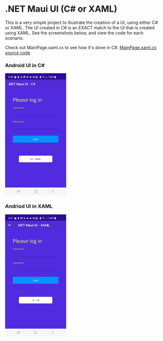 # .NET Maui UI (C# or XAML)

This is a very simple project to illustrate the creation of a UI, using either C# or XAML. The UI created in C# is an *EXACT* match to the UI that is created using XAML. See the screenshots below, and view the code for each scenario.

Check out MainPage.xaml.cs to see how it's done in C#. [MainPage.xaml.cs source code](https://github.com/chriswoodbury/MauiCode/blob/master/MauiCode/MainPage.xaml.cs)

### Android UI in C#
<img src="https://github.com/chriswoodbury/MauiCode/blob/master/MauiCode/Resources/Images/maui_android_ui_csharp.jpg" alt="alt text" Title="Andriod - Maui UI in C#" Height="400" Width="200">

### Andriod UI in XAML
<img src="https://github.com/chriswoodbury/MauiCode/blob/master/MauiCode/Resources/Images/maui_android_ui_xaml.jpg" alt="alt text" Title="Andriod - Maui UI in XAML" Height="400" Width="200">
